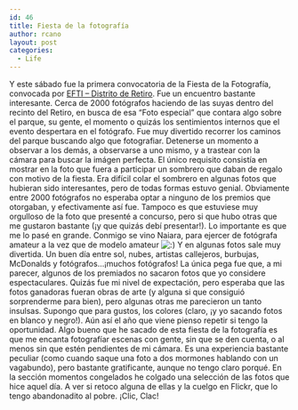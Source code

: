 ```yaml
---
id: 46
title: Fiesta de la fotografía
author: rcano
layout: post
categories:
  - Life
---
```

<div style="clear: both; text-align: center;">
</div>

Y este sábado fue la primera convocatoria de la Fiesta de la Fotografía, convocada por <a title="EFTI - Distrito de Retiro" href="http://www.efti.es/" target="_blank">EFTI &#8211; Distrito de Retiro</a>. Fue un encuentro bastante interesante. Cerca de 2000 fotógrafos haciendo de las suyas dentro del recinto del Retiro, en busca de esa &#8220;Foto especial&#8221; que contara algo sobre el parque, su gente, el momento o quizás los sentimientos internos que el evento despertara en el fotógrafo. Fue muy divertido recorrer los caminos del parque buscando algo que fotografiar. Detenerse un momento a observar a los demás, a observarse a uno mismo, y a trastear con la cámara para buscar la imágen perfecta. El único requisito consistía en mostrar en la foto que fuera a participar un sombrero que daban de regalo con motivo de la fiesta. Era difícil colar el sombrero en algunas fotos que hubieran sido interesantes, pero de todas formas estuvo genial. Obviamente entre 2000 fotógrafos no esperaba optar a ninguno de los premios que otorgaban, y efectivamente así fue. Tampoco es que estuviese muy orgulloso de la foto que presenté a concurso, pero si que hubo otras que me gustaron bastante (¡y que quizás debí presentar!). Lo importante es que me lo pasé en grande. Conmigo se vino Naiara, para ejercer de fotógrafa amateur a la vez que de modelo amateur <img src="http://www.robertocano.es/wp-includes/images/smilies/icon_smile.gif" alt=":)" class="wp-smiley" /> Y en algunas fotos sale muy divertida. Un buen día entre sol, nubes, artistas callejeros, burbujas, McDonalds y fotógrafos&#8230;¡muchos fotógrafos! La única pega fue que, a mi parecer, algunos de los premiados no sacaron fotos que yo considere espectaculares. Quizás fue mi nivel de expectación, pero esperaba que las fotos ganadoras fueran obras de arte (y alguna si que consiguió sorprenderme para bien), pero algunas otras me parecieron un tanto insulsas. Supongo que para gustos, los colores (claro, ¡y yo sacando fotos en blanco y negro!). Aún así el año que viene pienso repetir si tengo la oportunidad. Algo bueno que he sacado de esta fiesta de la fotografía es que me encanta fotografíar escenas con gente, sin que se den cuenta, o al menos sin que estén pendientes de mi cámara. Es una experiencia bastante peculiar (como cuando saque una foto a dos mormones hablando con un vagabundo), pero bastante gratificante, aunque no tengo claro porqué. En la sección momentos congelados he colgado una selección de las fotos que hice aquel día. A ver si retoco alguna de ellas y la cuelgo en Flickr, que lo tengo abandonadito al pobre. ¡Clic, Clac!

